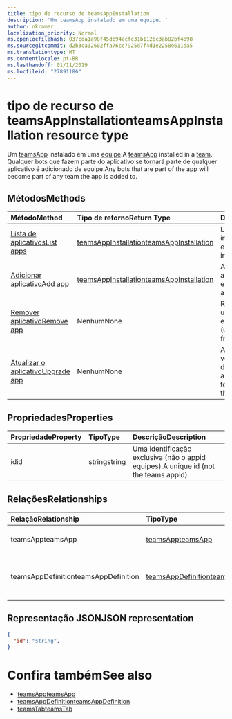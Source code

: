 ```yaml
---
title: tipo de recurso de teamsAppInstallation
description: 'Um teamsApp instalado em uma equipe. '
author: nkramer
localization_priority: Normal
ms.openlocfilehash: 037cda1a98f45db94ecfc31b112bc3ab82bf4698
ms.sourcegitcommit: d2b3ca32602ffa76cc7925d7f4d1e2258e611ea5
ms.translationtype: MT
ms.contentlocale: pt-BR
ms.lasthandoff: 01/11/2019
ms.locfileid: "27891186"
---
```

# <a name="teamsappinstallation-resource-type"></a><span data-ttu-id="4d251-103">tipo de recurso de teamsAppInstallation</span><span class="sxs-lookup"><span data-stu-id="4d251-103">teamsAppInstallation resource type</span></span>



<span data-ttu-id="4d251-104">Um [teamsApp](teamsapp.md) instalado em uma [equipe](team.md).</span><span class="sxs-lookup"><span data-stu-id="4d251-104">A [teamsApp](teamsapp.md) installed in a [team](team.md).</span></span> <span data-ttu-id="4d251-105">Qualquer bots que fazem parte do aplicativo se tornará parte de qualquer aplicativo é adicionado de equipe.</span><span class="sxs-lookup"><span data-stu-id="4d251-105">Any bots that are part of the app will become part of any team the app is added to.</span></span>

## <a name="methods"></a><span data-ttu-id="4d251-106">Métodos</span><span class="sxs-lookup"><span data-stu-id="4d251-106">Methods</span></span>

| <span data-ttu-id="4d251-107">Método</span><span class="sxs-lookup"><span data-stu-id="4d251-107">Method</span></span>       | <span data-ttu-id="4d251-108">Tipo de retorno</span><span class="sxs-lookup"><span data-stu-id="4d251-108">Return Type</span></span>  |<span data-ttu-id="4d251-109">Descrição</span><span class="sxs-lookup"><span data-stu-id="4d251-109">Description</span></span>|
|:---------------|:--------|:----------|
|[<span data-ttu-id="4d251-110">Lista de aplicativos</span><span class="sxs-lookup"><span data-stu-id="4d251-110">List apps</span></span>](../api/teamsappinstallation-list.md) | [<span data-ttu-id="4d251-111">teamsAppInstallation</span><span class="sxs-lookup"><span data-stu-id="4d251-111">teamsAppInstallation</span></span>](teamsapp.md) | <span data-ttu-id="4d251-112">Lista os aplicativos instalados em uma equipe.</span><span class="sxs-lookup"><span data-stu-id="4d251-112">Lists apps installed in a team.</span></span>|
|[<span data-ttu-id="4d251-113">Adicionar aplicativo</span><span class="sxs-lookup"><span data-stu-id="4d251-113">Add app</span></span>](../api/teamsappinstallation-add.md) | [<span data-ttu-id="4d251-114">teamsAppInstallation</span><span class="sxs-lookup"><span data-stu-id="4d251-114">teamsAppInstallation</span></span>](teamsapp.md) | <span data-ttu-id="4d251-115">Adiciona (instala) um aplicativo para uma equipe.</span><span class="sxs-lookup"><span data-stu-id="4d251-115">Adds (installs) an app to a team.</span></span>|
|[<span data-ttu-id="4d251-116">Remover aplicativo</span><span class="sxs-lookup"><span data-stu-id="4d251-116">Remove app</span></span>](../api/teamsappinstallation-delete.md) | <span data-ttu-id="4d251-117">Nenhum</span><span class="sxs-lookup"><span data-stu-id="4d251-117">None</span></span> | <span data-ttu-id="4d251-118">Remove (desinstala) um aplicativo da equipe.</span><span class="sxs-lookup"><span data-stu-id="4d251-118">Removes (uninstalls) an app from a team.</span></span>|
|[<span data-ttu-id="4d251-119">Atualizar o aplicativo</span><span class="sxs-lookup"><span data-stu-id="4d251-119">Upgrade app</span></span>](../api/teamsappinstallation-delete.md) | <span data-ttu-id="4d251-120">Nenhum</span><span class="sxs-lookup"><span data-stu-id="4d251-120">None</span></span> | <span data-ttu-id="4d251-121">Atualizações para a versão mais recente do aplicativo.</span><span class="sxs-lookup"><span data-stu-id="4d251-121">Upgrades to the latest version of the app.</span></span>|

## <a name="properties"></a><span data-ttu-id="4d251-122">Propriedades</span><span class="sxs-lookup"><span data-stu-id="4d251-122">Properties</span></span>

| <span data-ttu-id="4d251-123">Propriedade</span><span class="sxs-lookup"><span data-stu-id="4d251-123">Property</span></span>            | <span data-ttu-id="4d251-124">Tipo</span><span class="sxs-lookup"><span data-stu-id="4d251-124">Type</span></span>     | <span data-ttu-id="4d251-125">Descrição</span><span class="sxs-lookup"><span data-stu-id="4d251-125">Description</span></span> |
|:------------------- |:-------- |:----------- |
| <span data-ttu-id="4d251-126">id</span><span class="sxs-lookup"><span data-stu-id="4d251-126">id</span></span>                  | <span data-ttu-id="4d251-127">string</span><span class="sxs-lookup"><span data-stu-id="4d251-127">string</span></span>   | <span data-ttu-id="4d251-128">Uma identificação exclusiva (não o appid equipes).</span><span class="sxs-lookup"><span data-stu-id="4d251-128">A unique id (not the teams appid).</span></span> |

## <a name="relationships"></a><span data-ttu-id="4d251-129">Relações</span><span class="sxs-lookup"><span data-stu-id="4d251-129">Relationships</span></span>

| <span data-ttu-id="4d251-130">Relação</span><span class="sxs-lookup"><span data-stu-id="4d251-130">Relationship</span></span>   | <span data-ttu-id="4d251-131">Tipo</span><span class="sxs-lookup"><span data-stu-id="4d251-131">Type</span></span>    | <span data-ttu-id="4d251-132">Descrição</span><span class="sxs-lookup"><span data-stu-id="4d251-132">Description</span></span> |
|:---------------|:--------|:----------|
|<span data-ttu-id="4d251-133">teamsApp</span><span class="sxs-lookup"><span data-stu-id="4d251-133">teamsApp</span></span>|[<span data-ttu-id="4d251-134">teamsApp</span><span class="sxs-lookup"><span data-stu-id="4d251-134">teamsApp</span></span>](teamsapp.md)| <span data-ttu-id="4d251-135">O aplicativo que está instalado.</span><span class="sxs-lookup"><span data-stu-id="4d251-135">The app that is installed.</span></span> |
|<span data-ttu-id="4d251-136">teamsAppDefinition</span><span class="sxs-lookup"><span data-stu-id="4d251-136">teamsAppDefinition</span></span>|[<span data-ttu-id="4d251-137">teamsAppDefinition</span><span class="sxs-lookup"><span data-stu-id="4d251-137">teamsAppDefinition</span></span>](teamsapp.md)| <span data-ttu-id="4d251-138">Os detalhes desta versão do aplicativo.</span><span class="sxs-lookup"><span data-stu-id="4d251-138">The details of this version of the app.</span></span> |

## <a name="json-representation"></a><span data-ttu-id="4d251-139">Representação JSON</span><span class="sxs-lookup"><span data-stu-id="4d251-139">JSON representation</span></span>

<!-- {
  "blockType": "resource",
  "@odata.type": "microsoft.graph.teamsAppInstallation",
  "baseType": "microsoft.graph.entity"
}-->

```json
{
  "id": "string",
}
```

# <a name="see-also"></a><span data-ttu-id="4d251-140">Confira também</span><span class="sxs-lookup"><span data-stu-id="4d251-140">See also</span></span>

- [<span data-ttu-id="4d251-141">teamsApp</span><span class="sxs-lookup"><span data-stu-id="4d251-141">teamsApp</span></span>](teamsapp.md)
- [<span data-ttu-id="4d251-142">teamsAppDefinition</span><span class="sxs-lookup"><span data-stu-id="4d251-142">teamsAppDefinition</span></span>](teamsappdefinition.md)
- [<span data-ttu-id="4d251-143">teamsTab</span><span class="sxs-lookup"><span data-stu-id="4d251-143">teamsTab</span></span>](../resources/teamstab.md)


<!-- uuid: 8fcb5dbc-d5aa-4681-8e31-b001d5168d79
2015-10-25 14:57:30 UTC -->
<!-- {
  "type": "#page.annotation",
  "description": "teamsApp resource",
  "keywords": "",
  "section": "documentation",
  "tocPath": ""
}-->

